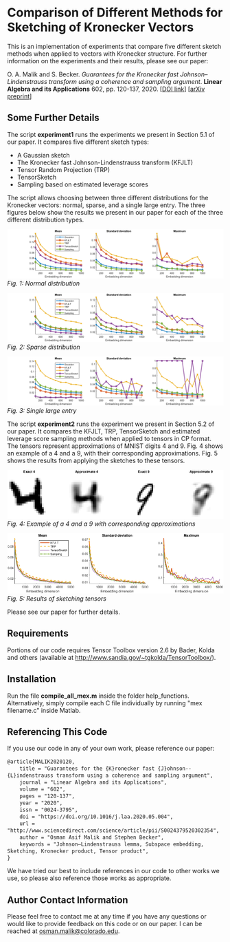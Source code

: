 # Comparison of Different Methods for Sketching of Kronecker Vectors
This is an implementation of experiments that compare five different sketch methods when applied to vectors with Kronecker structure. 
For further information on the experiments and their results, please see our paper:

O. A. Malik and S. Becker. *Guarantees for the Kronecker fast Johnson–Lindenstrauss transform using a coherence and sampling argument*. **Linear Algebra and its Applications** 602, pp. 120-137, 2020. [[DOI link](https://doi.org/10.1016/j.laa.2020.05.004)] [[arXiv preprint](https://arxiv.org/abs/1911.08424)]

## Some Further Details
The script **experiment1** runs the experiments we present in Section 5.1 of our paper. It compares five different sketch types:
* A Gaussian sketch
* The Kronecker fast Johnson-Lindenstrauss transform (KFJLT)
* Tensor Random Projection (TRP)
* TensorSketch
* Sampling based on estimated leverage scores

The script allows choosing between three different distributions for the Kronecker vectors: normal, sparse, and a single large entry. The three figures below show the results we present in our paper for each of the three different distribution types. 

![Experiment results](experiment1-normal.png)
*Fig. 1: Normal distribution*

![Experiment results](experiment1-sparse.png)
*Fig. 2: Sparse distribution*

![Experiment results](experiment1-large-single.png)
*Fig. 3: Single large entry*

The script **experiment2** runs the experiment we present in Section 5.2 of our paper. It compares the KFJLT, TRP, TensorSketch and estimated leverage score sampling methods when applied to tensors in CP format. The tensors represent approximations of MNIST digits 4 and 9. Fig. 4 shows an example of a 4 and a 9, with their corresponding approximations. Fig. 5 shows the results from applying the sketches to these tensors.

![4 and 9 examples](4-9-plot.png)
*Fig. 4: Example of a 4 and a 9 with corresponding approximations*

![Experiment results](experiment2.png)
*Fig. 5: Results of sketching tensors*

Please see our paper for further details.

## Requirements
Portions of our code requires Tensor Toolbox version 2.6 by Bader, Kolda and others (available at http://www.sandia.gov/~tgkolda/TensorToolbox/).

## Installation
Run the file **compile_all_mex.m** inside the folder help_functions. Alternatively, simply compile each C file individually by running "mex filename.c" inside Matlab.

## Referencing This Code
If you use our code in any of your own work, please reference our paper:
```
@article{MALIK2020120,
	title = "Guarantees for the {K}ronecker fast {J}ohnson--{L}indenstrauss transform using a coherence and sampling argument",
	journal = "Linear Algebra and its Applications",
	volume = "602",
	pages = "120-137",
	year = "2020",
	issn = "0024-3795",
	doi = "https://doi.org/10.1016/j.laa.2020.05.004",
	url = "http://www.sciencedirect.com/science/article/pii/S0024379520302354",
	author = "Osman Asif Malik and Stephen Becker",
	keywords = "Johnson–Lindenstrauss lemma, Subspace embedding, Sketching, Kronecker product, Tensor product",
}
```

We have tried our best to include references in our code to other works we use, so please also reference those works as appropriate.

## Author Contact Information
Please feel free to contact me at any time if you have any questions or would like to provide feedback on this code or on our paper. I can be reached at osman.malik@colorado.edu.
